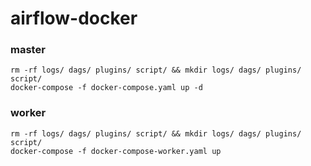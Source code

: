 # airflow-docker

### master

```
rm -rf logs/ dags/ plugins/ script/ && mkdir logs/ dags/ plugins/ script/
docker-compose -f docker-compose.yaml up -d
```

### worker

```
rm -rf logs/ dags/ plugins/ script/ && mkdir logs/ dags/ plugins/ script/
docker-compose -f docker-compose-worker.yaml up
